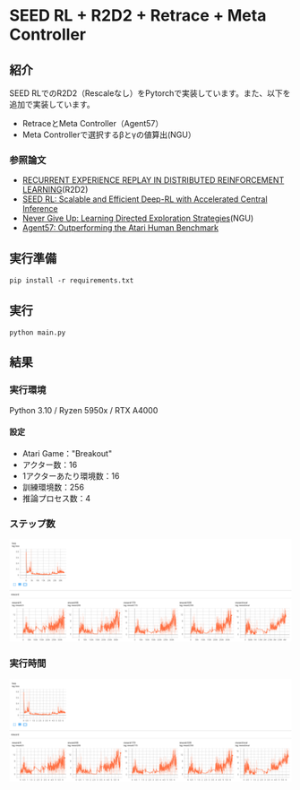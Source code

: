 # SEED RL + R2D2 + Retrace + Meta Controller

## 紹介

SEED RLでのR2D2（Rescaleなし）をPytorchで実装しています。また、以下を追加で実装しています。

* RetraceとMeta Controller（Agent57）
* Meta Controllerで選択するβとγの値算出(NGU）

### 参照論文

* [RECURRENT EXPERIENCE REPLAY IN DISTRIBUTED REINFORCEMENT LEARNING](https://openreview.net/pdf?id=r1lyTjAqYX)(R2D2)
* [SEED RL: Scalable and Efficient Deep-RL with Accelerated Central Inference](https://openreview.net/pdf?id=rkgvXlrKwH)
* [Never Give Up: Learning Directed Exploration Strategies](https://arxiv.org/pdf/2002.06038)(NGU)
* [Agent57: Outperforming the Atari Human Benchmark](https://arxiv.org/pdf/2003.13350)

## 実行準備

```
pip install -r requirements.txt
```

## 実行

```
python main.py
```

## 結果

### 実行環境

Python 3.10 / Ryzen 5950x / RTX A4000

#### 設定

* Atari Game："Breakout"
* アクター数：16
* 1アクターあたり環境数：16
* 訓練環境数：256
* 推論プロセス数：4

### ステップ数

 ![image](images/breakout_step.png)

### 実行時間

 ![image](images/breakout_time.png)

